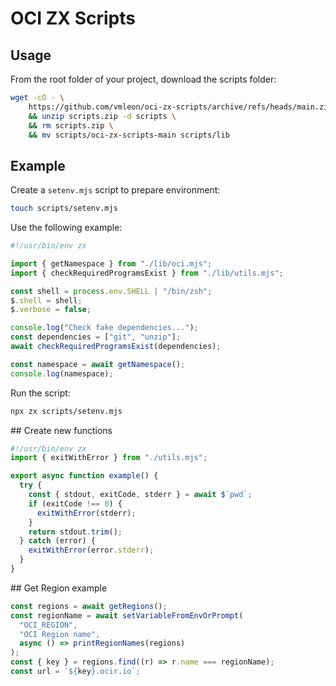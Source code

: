 # OCI ZX Scripts

## Usage

From the root folder of your project, download the scripts folder:

```sh
wget -cO - \
    https://github.com/vmleon/oci-zx-scripts/archive/refs/heads/main.zip > scripts.zip \
    && unzip scripts.zip -d scripts \
    && rm scripts.zip \
    && mv scripts/oci-zx-scripts-main scripts/lib
```

## Example

Create a `setenv.mjs` script to prepare environment:

```sh
touch scripts/setenv.mjs
```

Use the following example:
```js
#!/usr/bin/env zx

import { getNamespace } from "./lib/oci.mjs";
import { checkRequiredProgramsExist } from "./lib/utils.mjs";

const shell = process.env.SHELL | "/bin/zsh";
$.shell = shell;
$.verbose = false;

console.log("Check fake dependencies...");
const dependencies = ["git", "unzip"];
await checkRequiredProgramsExist(dependencies);

const namespace = await getNamespace();
console.log(namespace);
```

Run the script:

```sh
npx zx scripts/setenv.mjs
```

## Create new functions

```javascript
#!/usr/bin/env zx
import { exitWithError } from "./utils.mjs";

export async function example() {
  try {
    const { stdout, exitCode, stderr } = await $`pwd`;
    if (exitCode !== 0) {
      exitWithError(stderr);
    }
    return stdout.trim();
  } catch (error) {
    exitWithError(error.stderr);
  }
}
```

## Get Region example

```javascript
const regions = await getRegions();
const regionName = await setVariableFromEnvOrPrompt(
  "OCI_REGION",
  "OCI Region name",
  async () => printRegionNames(regions)
);
const { key } = regions.find((r) => r.name === regionName);
const url = `${key}.ocir.io`;
```